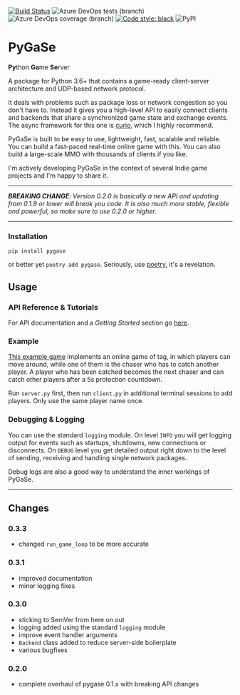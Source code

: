 [![Build Status](https://dev.azure.com/pxlbrain/pygase/_apis/build/status/sbischoff-ai.pygase?branchName=master)](https://dev.azure.com/pxlbrain/pygase/_build/latest?definitionId=2&branchName=master)
![Azure DevOps tests (branch)](https://img.shields.io/azure-devops/tests/pxlbrain/pygase/2/master.svg)
![Azure DevOps coverage (branch)](https://img.shields.io/azure-devops/coverage/pxlbrain/pygase/2/master.svg)
[![Code style: black](https://img.shields.io/badge/code%20style-black-000000.svg)](https://github.com/ambv/black)
![PyPI](https://img.shields.io/pypi/v/pygase.svg)
# PyGaSe
**Py**thon **Ga**me **Se**rver

A package for Python 3.6+ that contains a game-ready client-server architecture and UDP-based network protocol.

It deals with problems such as package loss or network congestion so you don't have to. Instead it gives you
a high-level API to easily connect clients and backends that share a synchronized game state and exchange events.
The async framework for this one is [curio](https://github.com/dabeaz/curio), which I highly recommend.

PyGaSe is built to be easy to use, lightweight, fast, scalable and reliable.
You can build a fast-paced real-time online game with this.
You can also build a large-scale MMO with thousands of clients if you like.

I'm actively developing PyGaSe in the context of several Indie game projects and I'm happy to share it.

---
***BREAKING CHANGE**: Version 0.2.0 is basically a new API and updating from 0.1.9 or lower will break you code.*
*It is also much more stable, flexible and powerful, so make sure to use 0.2.0 or higher.*

---

### Installation
```
pip install pygase
```
or better yet `poetry add pygase`. Seriously, use [poetry](https://github.com/sdispater/poetry), it's a revelation.

## Usage

### API Reference & Tutorials

For API documentation and a *Getting Started* section go [here](https://sbischoff-ai.github.io/pygase/).

### Example

[This example game](https://github.com/sbischoff-ai/pygase/tree/master/chase) implements an online game of tag,
in which players can move around, while one of them is the chaser who has to catch another player.
A player who has been catched becomes the next chaser and can catch other players after a 5s protection countdown.

Run `server.py` first, then run `client.py` in additional terminal sessions to add players.
Only use the same player name once.

### Debugging & Logging

You can use the standard `logging` module. On level `INFO` you will get logging output for events such as
startups, shutdowns, new connections or disconnects. On `DEBUG` level you get detailed output right down to the level
of sending, receiving and handling single network packages.

Debug logs are also a good way to understand the inner workings of PyGaSe.

---
## Changes

### 0.3.3
- changed `run_game_loop` to be more accurate

### 0.3.1
- improved documentation
- minor logging fixes

### 0.3.0
- sticking to SemVer from here on out
- logging added using the standard `logging` module
- improve event handler arguments
- `Backend` class added to reduce server-side boilerplate
- various bugfixes

### 0.2.0
- complete overhaul of pygase 0.1.x with breaking API changes
